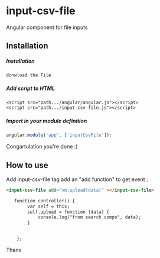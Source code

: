# input-csv-file
Angular component for file inputs

## Installation

##### Installation

```
donwload the File 
```

##### Add script to HTML

```
<script src="path.../angular/angular.js"></script>
<script src="path.../input-csv-file.js"></script>
````

##### Import in your module definition

```js
angular.module('app', ['inputCsvFile']);
```

Congartulation you're done :)

## How to use

Add input-csv-file tag add an "add function" to get event : 
```html
<input-csv-file add="vm.upload(data)" ></input-csv-file>

```

```html
   function controller() {
        var self = this;
        self.upload = function (data) {
            console.log("from search compo", data);
        }


    };

```

Thanx
